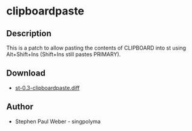 clipboardpaste
==============

Description
-----------

This is a patch to allow pasting the contents of CLIPBOARD into st
using Alt+Shift+Ins (Shift+Ins still pastes PRIMARY).

Download
--------
* [st-0.3-clipboardpaste.diff][0]

[0]: st-0.3-clipboardpaste.diff

Author
------

 * Stephen Paul Weber - singpolyma
